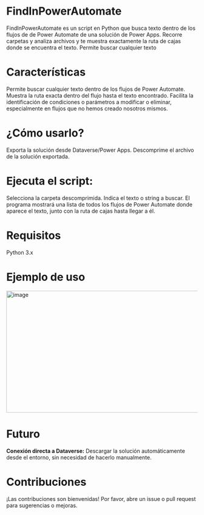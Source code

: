 # FindInPowerAutomate
FindInPowerAutomate es un script en Python que busca texto dentro de los flujos de  de Power Automate de una solución de Power Apps. Recorre carpetas y analiza archivos y te muestra exactamente la ruta de cajas donde se encuentra el texto.
Permite buscar cualquier texto

# Características
Permite buscar cualquier texto dentro de los flujos de Power Automate.
Muestra la ruta exacta dentro del flujo hasta el texto encontrado.
Facilita la identificación de condiciones o parámetros a modificar o eliminar, especialmente en flujos que no hemos creado nosotros mismos.

# ¿Cómo usarlo?
Exporta la solución desde Dataverse/Power Apps.
Descomprime el archivo de la solución exportada.

# Ejecuta el script:
Selecciona la carpeta descomprimida.
Indica el texto o string a buscar.
El programa mostrará una lista de todos los flujos de Power Automate donde aparece el texto, junto con la ruta de cajas hasta llegar a él.

# Requisitos
Python 3.x

# Ejemplo de uso
<img width="978" height="320" alt="image" src="https://github.com/user-attachments/assets/e5134286-ea2e-4332-8fc2-7e60d5ef55a8" />

# Futuro
**Conexión directa a Dataverse:** Descargar la solución automáticamente desde el entorno, sin necesidad de hacerlo manualmente.

# Contribuciones
¡Las contribuciones son bienvenidas! Por favor, abre un issue o pull request para sugerencias o mejoras.

